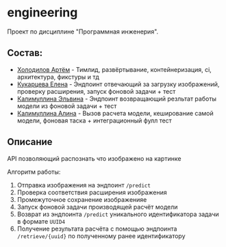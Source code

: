 # engineering


Проект по дисциплине "Программная инженерия".

## Состав:
* [Холодилов Артём](https://github.com/artctv) - Тимлид, развёртывание, контейнеризация, ci, архитектура, фикстуры и тд
* [Кукарцева Елена](https://github.com/KukartsevaElena) - Эндпоинт отвечающий за загрузку изображений, проверку расширения, запуск фоновой задачи + тест
* [Калимуллина Эльвина](https://github.com/Elvina8) - Эндпоинт возвращающий резльтат работы модели из фоновой задачи + тест
* [Калимуллина Алина](https://github.com/KalimullinaA) - Вызов расчета модели, кеширование самой модели, фоновая таска + интеграционный фулл тест

## Описание
API позволяющий распознать что изображено на картинке

Алгоритм работы:
1. Отправка изображения на эндпоинт `/predict`
2. Проверка соответствия расширения изображения
3. Промежуточное сохранение изображенияe
4. Запуск фоновой задачи производящей расчёт модели
5. Возврат из эндпоинта `/predict` уникального идентификатора задачи в формате `UUID4`
6. Получение результата расчёта с помощью эндпоинта `/retrieve/{uuid}` по полученному ранее идентификатору